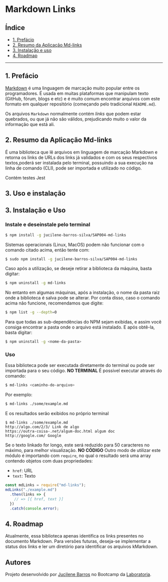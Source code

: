 # Markdown Links

## Índice

* [1. Prefácio](#1-prefácio)
* [2. Resumo da Aplicação Md-links](#2-resumo-do-projeto-aplicação-md-links)
* [3. Instalação e uso](#3-instalação-e-uso)
* [4. Roadmap](#4-Roadmap)

***

## 1. Prefácio

[Markdown](https://pt.wikipedia.org/wiki/Markdown) é uma linguagem de marcação
muito popular entre os programadores. É usada em muitas plataformas que
manipulam texto (GitHub, fórum, blogs e etc) e é muito comum encontrar arquivos
com este formato em qualquer repositório (começando pelo tradicional
`README.md`).

Os arquivos `Markdown` normalmente contém _links_ que podem estar
quebrados, ou que já não são válidos, prejudicando muito o valor da
informação que está ali.

## 2. Resumo da Aplicação Md-links

É uma biblioteca que lê arquivos em linguagem de marcação Markdown e retorna os links de URLs dos links já validados e com os seus respectivos textos,poderá ser instalada pelo terminal, possuindo a sua execução na linha de comando (CLI), pode ser importada e utilizado no código.

Contém testes Jest

## 3. Uso e instalação
## 3. Instalação e Uso
### Instale e deseinstale pelo terminal
```sh
$ npm install -g jucilene-barros-silva/SAP004-md-links
```
Sistemas operacionais (Linux, MacOS) podem não funcionar com o comando citado acima, então tente com:
```sh
$ sudo npm install -g jucilene-barros-silva/SAP004-md-links
```
Caso após a utilização, se deseje retirar a biblioteca da máquina, basta digitar:
```sh
$ npm uninstall -g md-links
```
No entanto em algumas máquinas, após a instalação, o nome da pasta raiz onde a biblioteca é salva pode se alterar. Por conta disso, caso o comando acima não funcione, recomendamos que digite:
```sh
$ npm list -g --depth=0
```
Para que todas as sub-dependências do NPM sejam exibidas, e assim você consiga encontrar a pasta onde o arquivo está instalado. E após obtê-la, basta digitar:
```sh
$ npm uninstall -g <nome-da-pasta>
```
### Uso
Essa biblioteca pode ser executada diretamente do terminal ou pode ser importada para o seu código.
**NO TERMINAL**
É possivel executar através do comando:
```sh
$ md-links <caminho-do-arquivo>
```
Por exemplo:
```sh
$ md-links ./some/example.md
```
E os resultados serão exibidos no próprio terminal
```
$ md-links ./some/example.md
http://algo.com/2/3/ Link de algo
https://outra-coisa-.net/algum-doc.html algum doc
http://google.com/ Google
```
Se o texto linkado for longo, este será reduzido para 50 caracteres no máximo, para melhor visualização.
**NO CÓDIGO**
Outro modo de utilizar este módulo é importando com `require`, no qual o resultado será uma array contendo objetos com duas propriedades:
* `href`: URL
* `text`: Texto 
```js
const mdLinks = require("md-links");
mdLinks("./example.md")
  .then(links => {
    // => [{ href, text }]
  })
  .catch(console.error);
```
## 4. Roadmap

Atualmente, essa biblioteca apenas identifica os links presentes no documento Markdown. Para versões futuras, deseja-se implementar a status dos links e ler um diretório para identificar os arquivos kMarkdown.

## Autores

Projeto desenvolvido por [Jucilene Barros](https://github.com/jucilene-barros-silva/SAP004-md-links) no Bootcamp da [Laboratoria](https://github.com/laboratoria).